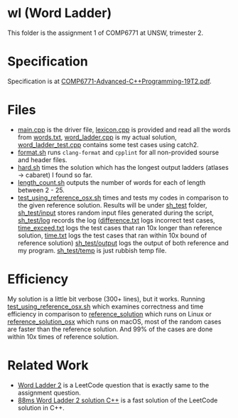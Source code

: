 # wl (Word Ladder)

This folder is the assignment 1 of COMP6771 at UNSW, trimester 2.  


# Specification
Specification is at [COMP6771-Advanced-C++Programming-19T2.pdf](COMP6771-Advanced-C++Programming-19T2.pdf).

# Files
- [main.cpp](main.cpp) is the driver file, [lexicon.cpp](lexicon.cpp) is provided and read all the words from [words.txt](words.txt), [word_ladder.cpp](word_ladder.cpp) is my actual solution, [word_ladder_test.cpp](word_ladder_test.cpp) contains some test cases using catch2.
- [format.sh](format.sh) runs `clang-format` and `cpplint` for all non-provided sourse and header files. 
- [hard.sh](hard.sh) times the solution which has the longest output ladders (atlases -> cabaret) I found so far.
- [length_count.sh](length_count.sh) outputs the number of words for each of length between 2 - 25.
- [test_using_reference_osx.sh](test_using_reference_osx.sh) times and tests my codes in comparison to the given reference solution. Results will be under [sh_test](sh_test) folder, [sh_test/input](sh_test/input) stores random input files generated during the script, [sh_test/log](sh_test/log) records the log ([difference.txt](sh_test/log/difference.txt) logs incorrect test cases, [time_exceed.txt](sh_test/log/time_exceed.txt) logs the test cases that ran 10x longer than reference solution, [time.txt](sh_test/log/time.txt) logs the test cases that ran within 10x bound of reference solution) [sh_test/output](sh_test/output) logs the output of both reference and my program. [sh_test/temp](sh_test/temp) is just rubbish temp file.


# Efficiency 
My solution is a little bit verbose (300+ lines), but it works. Running [test_using_reference_osx.sh](test_using_reference_osx.sh) which examines correctness and time efficiency in comparison to [reference_solution](reference_solution) which runs on Linux or [reference_solution_osx](reference_solution_osx) which runs on macOS, most of the random cases are faster than the reference solution. And 99% of the cases are done within 10x times of reference solution.
 
 
# Related Work
- [Word Ladder 2](https://leetcode.com/problems/word-ladder-ii/) is a LeetCode question that is exactly same to the assignment question.
- [88ms Word Ladder 2 solution C++](https://leetcode.com/problems/word-ladder-ii/discuss/40540/88ms-accepted-c-solution-with-two-end-bfs-68ms-for-word-ladder-and-88ms-for-word-ladder-ii) is a fast solution of the LeetCode solution in C++.
